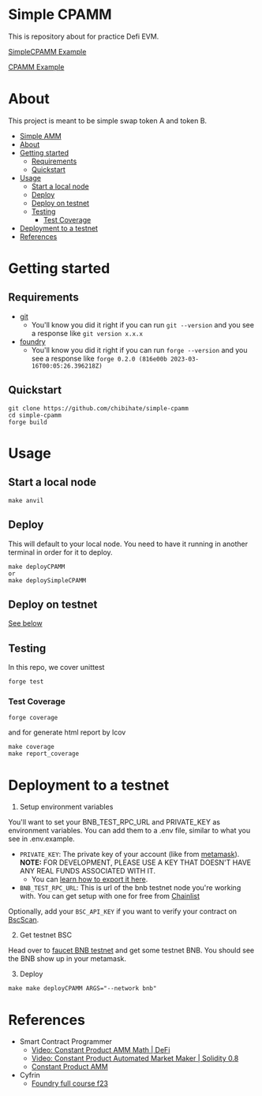 # Simple CPAMM

This is repository about for practice Defi EVM.

[SimpleCPAMM Example](https://testnet.bscscan.com/address/0xb268939a901e5e93156017e7b112d7c77b22d0bf#code)

[CPAMM Example](https://testnet.bscscan.com/address/0x7faa9fc3b075506a45e2eab13aaebb6635af0d42#code)

# About

This project is meant to be simple swap token A and token B.

- [Simple AMM](#simple-amm)
- [About](#about)
- [Getting started](#getting-started)
    - [Requirements](#requirements)
    - [Quickstart](#quickstart)
- [Usage](#usage)
    - [Start a local node](#start-a-local-node)
    - [Deploy](#deploy)
    - [Deploy on testnet](#deploy-on-testnet)
    - [Testing](#testing)
        - [Test Coverage](#test-coverage)
- [Deployment to a testnet](#deployment-to-a-testnet)
- [References](#references)

# Getting started

## Requirements

- [git](https://git-scm.com/book/en/v2/Getting-Started-Installing-Git)
  - You'll know you did it right if you can run `git --version` and you see a response like `git version x.x.x`
- [foundry](https://getfoundry.sh/)
  - You'll know you did it right if you can run `forge --version` and you see a response like `forge 0.2.0 (816e00b 2023-03-16T00:05:26.396218Z)`

## Quickstart

```
git clone https://github.com/chibihate/simple-cpamm
cd simple-cpamm
forge build
```
# Usage

## Start a local node

```
make anvil
```
## Deploy

This will default to your local node. You need to have it running in another terminal in order for it to deploy.
```
make deployCPAMM
or
make deploySimpleCPAMM
```

## Deploy on testnet

[See below](#deployment-to-a-testnet)

## Testing

In this repo, we cover unittest
```
forge test
```
### Test Coverage

```
forge coverage
```

and for generate html report by lcov
```
make coverage
make report_coverage
```

# Deployment to a testnet

1. Setup environment variables

You'll want to set your BNB_TEST_RPC_URL and PRIVATE_KEY as environment variables. You can add them to a .env file, similar to what you see in .env.example.

- `PRIVATE_KEY`: The private key of your account (like from [metamask](https://metamask.io/)). **NOTE:** FOR DEVELOPMENT, PLEASE USE A KEY THAT DOESN'T HAVE ANY REAL FUNDS ASSOCIATED WITH IT.
  - You can [learn how to export it here](https://metamask.zendesk.com/hc/en-us/articles/360015289632-How-to-Export-an-Account-Private-Key).
- `BNB_TEST_RPC_URL`: This is url of the bnb testnet node you're working with. You can get setup with one for free from [Chainlist](https://chainlist.org/?search=bnb&testnets=true)

Optionally, add your `BSC_API_KEY` if you want to verify your contract on [BscScan](https://bscscan.com/).

2. Get testnet BSC

Head over to [faucet BNB testnet](https://www.bnbchain.org/en/testnet-faucet) and get some testnet BNB. You should see the BNB show up in your metamask.

3. Deploy

```
make make deployCPAMM ARGS="--network bnb"
```
# References
- Smart Contract Programmer
    - [Video: Constant Product AMM Math | DeFi](https://www.youtube.com/watch?v=QNPyFs8Wybk)
    - [Video: Constant Product Automated Market Maker | Solidity 0.8](https://www.youtube.com/watch?v=JSZbvmyi_LE)
    - [Constant Product AMM](https://solidity-by-example.org/defi/constant-product-amm/)
- Cyfrin
    - [Foundry full course f23](https://github.com/Cyfrin/foundry-full-course-f23)
